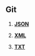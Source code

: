 ## Git

1. **[JSON](https://github.com/npetyaeva/JSON)**

2. **[XML](https://github.com/npetyaeva/XML)**

3. **[TXT](https://github.com/npetyaeva/TXT)**
